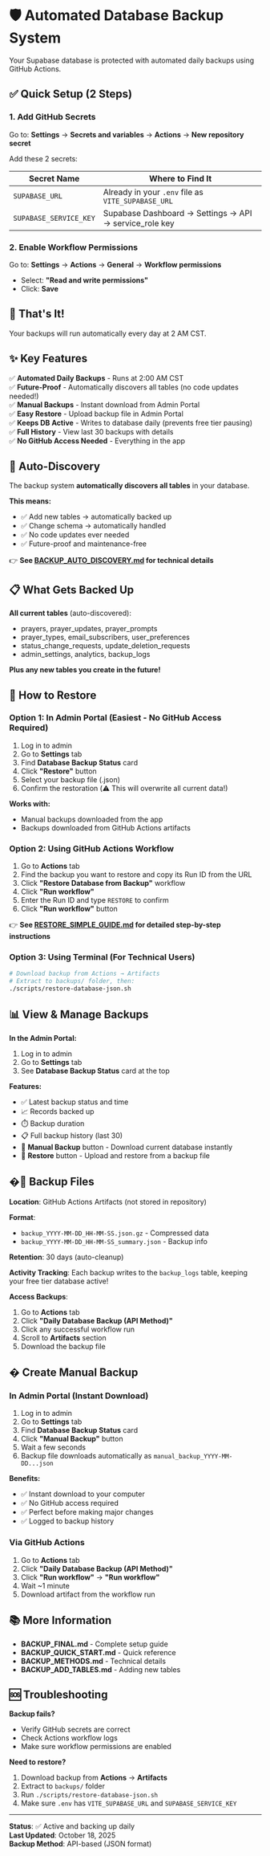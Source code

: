 # 🛡️ Automated Database Backup System

Your Supabase database is protected with automated daily backups using GitHub Actions.

## ✅ Quick Setup (2 Steps)

### 1. Add GitHub Secrets

Go to: **Settings** → **Secrets and variables** → **Actions** → **New repository secret**

Add these 2 secrets:

| Secret Name | Where to Find It |
|-------------|------------------|
| `SUPABASE_URL` | Already in your `.env` file as `VITE_SUPABASE_URL` |
| `SUPABASE_SERVICE_KEY` | Supabase Dashboard → Settings → API → service_role key |

### 2. Enable Workflow Permissions

Go to: **Settings** → **Actions** → **General** → **Workflow permissions**

- Select: **"Read and write permissions"**
- Click: **Save**

## 🎉 That's It!

Your backups will run automatically every day at 2 AM CST.

## ✨ Key Features

✅ **Automated Daily Backups** - Runs at 2:00 AM CST  
✅ **Future-Proof** - Automatically discovers all tables (no code updates needed!)  
✅ **Manual Backups** - Instant download from Admin Portal  
✅ **Easy Restore** - Upload backup file in Admin Portal  
✅ **Keeps DB Active** - Writes to database daily (prevents free tier pausing)  
✅ **Full History** - View last 30 backups with details  
✅ **No GitHub Access Needed** - Everything in the app  

## 🤖 Auto-Discovery

The backup system **automatically discovers all tables** in your database.

**This means:**
- ✅ Add new tables → automatically backed up
- ✅ Change schema → automatically handled  
- ✅ No code updates ever needed
- ✅ Future-proof and maintenance-free

👉 **See [BACKUP_AUTO_DISCOVERY.md](BACKUP_AUTO_DISCOVERY.md) for technical details**

## 📋 What Gets Backed Up

**All current tables** (auto-discovered):
- prayers, prayer_updates, prayer_prompts
- prayer_types, email_subscribers, user_preferences
- status_change_requests, update_deletion_requests
- admin_settings, analytics, backup_logs

**Plus any new tables you create in the future!**

## 🔄 How to Restore

### Option 1: In Admin Portal (Easiest - No GitHub Access Required)

1. Log in to admin
2. Go to **Settings** tab
3. Find **Database Backup Status** card
4. Click **"Restore"** button
5. Select your backup file (.json)
6. Confirm the restoration (⚠️ This will overwrite all current data!)

**Works with:**
- Manual backups downloaded from the app
- Backups downloaded from GitHub Actions artifacts

### Option 2: Using GitHub Actions Workflow

1. Go to **Actions** tab
2. Find the backup you want to restore and copy its Run ID from the URL
3. Click **"Restore Database from Backup"** workflow
4. Click **"Run workflow"**
5. Enter the Run ID and type `RESTORE` to confirm
6. Click **"Run workflow"** button

👉 **See [RESTORE_SIMPLE_GUIDE.md](RESTORE_SIMPLE_GUIDE.md) for detailed step-by-step instructions**

### Option 3: Using Terminal (For Technical Users)

```bash
# Download backup from Actions → Artifacts
# Extract to backups/ folder, then:
./scripts/restore-database-json.sh
```

## 📊 View & Manage Backups

**In the Admin Portal:**
1. Log in to admin
2. Go to **Settings** tab
3. See **Database Backup Status** card at the top

**Features:**
- ✅ Latest backup status and time
- 📈 Records backed up
- ⏱️ Backup duration
- 📋 Full backup history (last 30)
- 💾 **Manual Backup** button - Download current database instantly
- 🔄 **Restore** button - Upload and restore from a backup file

## �📁 Backup Files

**Location**: GitHub Actions Artifacts (not stored in repository)

**Format**:
- `backup_YYYY-MM-DD_HH-MM-SS.json.gz` - Compressed data
- `backup_YYYY-MM-DD_HH-MM-SS_summary.json` - Backup info

**Retention**: 30 days (auto-cleanup)

**Activity Tracking**: Each backup writes to the `backup_logs` table, keeping your free tier database active!

**Access Backups**:
1. Go to **Actions** tab
2. Click **"Daily Database Backup (API Method)"**
3. Click any successful workflow run
4. Scroll to **Artifacts** section
5. Download the backup file

## � Create Manual Backup

### In Admin Portal (Instant Download)

1. Log in to admin
2. Go to **Settings** tab
3. Find **Database Backup Status** card
4. Click **"Manual Backup"** button
5. Wait a few seconds
6. Backup file downloads automatically as `manual_backup_YYYY-MM-DD...json`

**Benefits:**
- ✅ Instant download to your computer
- ✅ No GitHub access required
- ✅ Perfect before making major changes
- ✅ Logged to backup history

### Via GitHub Actions

1. Go to **Actions** tab
2. Click **"Daily Database Backup (API Method)"**
3. Click **"Run workflow"** → **"Run workflow"**
4. Wait ~1 minute
5. Download artifact from the workflow run

## 📚 More Information

- **BACKUP_FINAL.md** - Complete setup guide
- **BACKUP_QUICK_START.md** - Quick reference
- **BACKUP_METHODS.md** - Technical details
- **BACKUP_ADD_TABLES.md** - Adding new tables

## 🆘 Troubleshooting

**Backup fails?**
- Verify GitHub secrets are correct
- Check Actions workflow logs
- Make sure workflow permissions are enabled

**Need to restore?**
1. Download backup from **Actions** → **Artifacts**
2. Extract to `backups/` folder
3. Run `./scripts/restore-database-json.sh`
4. Make sure `.env` has `VITE_SUPABASE_URL` and `SUPABASE_SERVICE_KEY`

---

**Status**: ✅ Active and backing up daily  
**Last Updated**: October 18, 2025  
**Backup Method**: API-based (JSON format)
